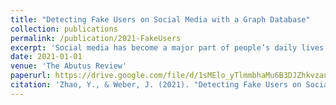 ```yaml
---
title: "Detecting Fake Users on Social Media with a Graph Database"
collection: publications
permalink: /publication/2021-FakeUsers
excerpt: 'Social media has become a major part of people’s daily lives as it provides users with the convenience to connect with people, interact with friends, share personal content with others, and gather information. However, it also creates opportunities for fake users. Fake users on social media may be perceived as popular and influential if not detected. They might spread false information or fake news by making it look real, manipulating real users into making  certain decisions. In computer science, a social network can be treated as a graph, which is a data structure consisting of nodes being the social media users, and edges being the connections between users. Graph data can be stored in a graph database for efficient data analysis. In this paper, we propose using a graph database to achieve an increased scalability to accommodate larger graphs. Centrality measures as features were extracted for the random forest classifier to successfully detect fake users with high precision, recall, and accuracy. We have achieved promising results especially when compared with previous studies.'
date: 2021-01-01
venue: 'The Abutus Review'
paperurl: https://drive.google.com/file/d/1sMElo_yTlmmbhaMu6B3DJZhkvzauAtUY/view?usp=drive_link
citation: 'Zhao, Y., & Weber, J. (2021). "Detecting Fake Users on Social Media with a Graph Database." The Arbutus Review. 12(1): 49-56. (paper).'
---
```

